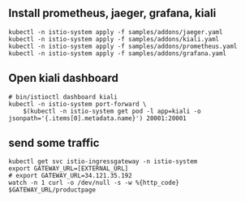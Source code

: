 ## Install prometheus, jaeger, grafana, kiali
```
kubectl -n istio-system apply -f samples/addons/jaeger.yaml 
kubectl -n istio-system apply -f samples/addons/kiali.yaml 
kubectl -n istio-system apply -f samples/addons/prometheus.yaml
kubectl -n istio-system apply -f samples/addons/grafana.yaml

```
## Open kiali dashboard
```
# bin/istioctl dashboard kiali
kubectl -n istio-system port-forward \
    $(kubectl -n istio-system get pod -l app=kiali -o jsonpath='{.items[0].metadata.name}') 20001:20001

```

## send some traffic

```
kubectl get svc istio-ingressgateway -n istio-system
export GATEWAY_URL=[EXTERNAL_URL]
# export GATEWAY_URL=34.121.35.192
watch -n 1 curl -o /dev/null -s -w %{http_code} $GATEWAY_URL/productpage


```